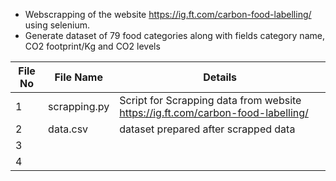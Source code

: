 - Webscrapping of the website https://ig.ft.com/carbon-food-labelling/  using selenium.
- Generate dataset of 79 food categories along with fields category name, CO2 footprint/Kg and CO2 levels

| File No| File Name | Details |
|-|-|-|
|1|   scrapping.py      |    Script for Scrapping data from website https://ig.ft.com/carbon-food-labelling/    |
|2|    data.csv     |     dataset prepared after scrapped data    |
|3|         |         |
|4|         |         |